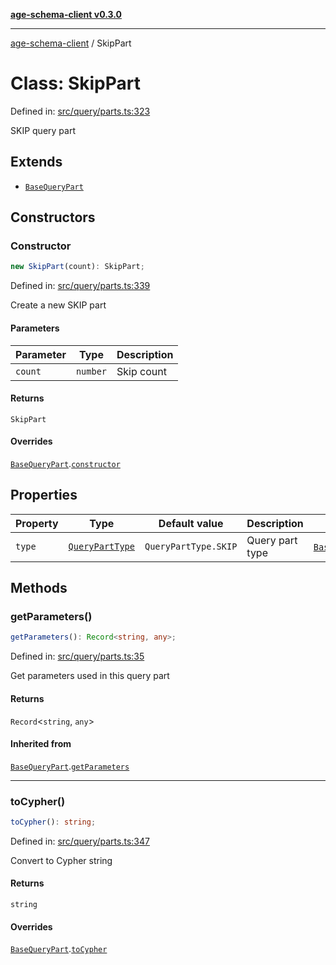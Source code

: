 [**age-schema-client v0.3.0**](../index.md)

***

[age-schema-client](../index.md) / SkipPart

# Class: SkipPart

Defined in: [src/query/parts.ts:323](https://github.com/standardbeagle/ageSchemaClient/blob/main/src/query/parts.ts#L323)

SKIP query part

## Extends

- [`BaseQueryPart`](BaseQueryPart.md)

## Constructors

### Constructor

```ts
new SkipPart(count): SkipPart;
```

Defined in: [src/query/parts.ts:339](https://github.com/standardbeagle/ageSchemaClient/blob/main/src/query/parts.ts#L339)

Create a new SKIP part

#### Parameters

| Parameter | Type | Description |
| ------ | ------ | ------ |
| `count` | `number` | Skip count |

#### Returns

`SkipPart`

#### Overrides

[`BaseQueryPart`](BaseQueryPart.md).[`constructor`](BaseQueryPart.md#constructor)

## Properties

| Property | Type | Default value | Description | Overrides | Defined in |
| ------ | ------ | ------ | ------ | ------ | ------ |
| <a id="type"></a> `type` | [`QueryPartType`](../enumerations/QueryPartType.md) | `QueryPartType.SKIP` | Query part type | [`BaseQueryPart`](BaseQueryPart.md).[`type`](BaseQueryPart.md#type) | [src/query/parts.ts:327](https://github.com/standardbeagle/ageSchemaClient/blob/main/src/query/parts.ts#L327) |

## Methods

### getParameters()

```ts
getParameters(): Record<string, any>;
```

Defined in: [src/query/parts.ts:35](https://github.com/standardbeagle/ageSchemaClient/blob/main/src/query/parts.ts#L35)

Get parameters used in this query part

#### Returns

`Record`\<`string`, `any`\>

#### Inherited from

[`BaseQueryPart`](BaseQueryPart.md).[`getParameters`](BaseQueryPart.md#getparameters)

***

### toCypher()

```ts
toCypher(): string;
```

Defined in: [src/query/parts.ts:347](https://github.com/standardbeagle/ageSchemaClient/blob/main/src/query/parts.ts#L347)

Convert to Cypher string

#### Returns

`string`

#### Overrides

[`BaseQueryPart`](BaseQueryPart.md).[`toCypher`](BaseQueryPart.md#tocypher)
